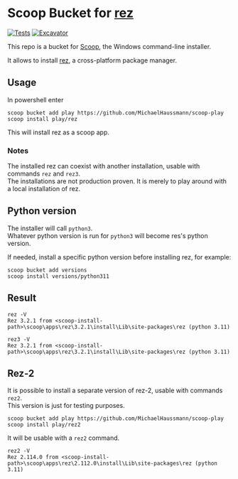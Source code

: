 # Scoop Bucket for [rez](https://rez.readthedocs.io)

<!-- Uncomment the following line after replacing placeholders -->
[![Tests](https://github.com/MichaelHaussmann/scoop-play/actions/workflows/ci.yml/badge.svg)](https://github.com/MichaelHaussmann/scoop-play/actions/workflows/ci.yml) [![Excavator](https://github.com/MichaelHaussmann/scoop-play/actions/workflows/excavator.yml/badge.svg)](https://github.com/MichaelHaussmann/scoop-play/actions/workflows/excavator.yml)

This repo is a bucket for [Scoop](https://scoop.sh), the Windows command-line installer.

It allows to install [rez](https://rez.readthedocs.io), a cross-platform package manager.

## Usage

In powershell enter

```pwsh
scoop bucket add play https://github.com/MichaelHaussmann/scoop-play
scoop install play/rez
```

This will install rez as a scoop app.

### Notes

The installed rez can coexist with another installation, usable with commands `rez` and `rez3`.<br>
The installations are not production proven. It is merely to play around with a local installation of rez.

## Python version

The installer will call `python3`.<br>
Whatever python version is run for `python3` will become res's python version.<br>

If needed, install a specific python version before installing rez, for example:

```pwsh
scoop bucket add versions
scoop install versions/python311
```

## Result

```pwsh
rez -V
Rez 3.2.1 from <scoop-install-path>\scoop\apps\rez\3.2.1\install\Lib\site-packages\rez (python 3.11)

rez3 -V
Rez 3.2.1 from <scoop-install-path>\scoop\apps\rez\3.2.1\install\Lib\site-packages\rez (python 3.11)
```

## Rez-2

It is possible to install a separate version of rez-2, usable with commands `rez2`.<br>
This version is just for testing purposes.

```pwsh
scoop bucket add play https://github.com/MichaelHaussmann/scoop-play
scoop install play/rez2
```

It will be usable with a `rez2` command.

```pwsh
rez2 -V
Rez 2.114.0 from <scoop-install-path>\scoop\apps\rez\2.112.0\install\Lib\site-packages\rez (python 3.11)
```


